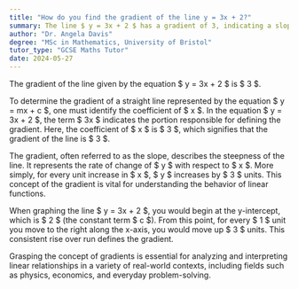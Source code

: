```yaml
---
title: "How do you find the gradient of the line y = 3x + 2?"
summary: The line $ y = 3x + 2 $ has a gradient of 3, indicating a slope that rises 3 units vertically for every 1 unit it moves horizontally.
author: "Dr. Angela Davis"
degree: "MSc in Mathematics, University of Bristol"
tutor_type: "GCSE Maths Tutor"
date: 2024-05-27
---
```


The gradient of the line given by the equation $ y = 3x + 2 $ is $ 3 $.

To determine the gradient of a straight line represented by the equation $ y = mx + c $, one must identify the coefficient of $ x $. In the equation $ y = 3x + 2 $, the term $ 3x $ indicates the portion responsible for defining the gradient. Here, the coefficient of $ x $ is $ 3 $, which signifies that the gradient of the line is $ 3 $.

The gradient, often referred to as the slope, describes the steepness of the line. It represents the rate of change of $ y $ with respect to $ x $. More simply, for every unit increase in $ x $, $ y $ increases by $ 3 $ units. This concept of the gradient is vital for understanding the behavior of linear functions.

When graphing the line $ y = 3x + 2 $, you would begin at the y-intercept, which is $ 2 $ (the constant term $ c $). From this point, for every $ 1 $ unit you move to the right along the x-axis, you would move up $ 3 $ units. This consistent rise over run defines the gradient.

Grasping the concept of gradients is essential for analyzing and interpreting linear relationships in a variety of real-world contexts, including fields such as physics, economics, and everyday problem-solving.
    